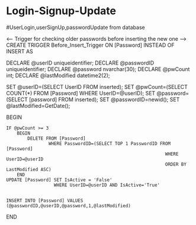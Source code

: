 # Login-Signup-Update
#UserLogin,userSignUp,passwordUpdate from database

<-- Trigger for checking older passwords before inserting the new one -->
CREATE TRIGGER Before_Insert_Trigger ON [Password]
INSTEAD OF INSERT
AS

DECLARE @userID uniqueidentifier;
DECLARE @passwordID uniqueidentifier;
DECLARE @password nvarchar(30);
DECLARE @pwCount int;
DECLARE @lastModified datetime2(2);

SET @userID=(SELECT UserID FROM inserted);
SET @pwCount=(SELECT COUNT(*) FROM [Password] WHERE UserID=@userID);
SET @password=(SELECT [password] FROM inserted);
SET @passwordID=newid();
SET @lastModified=GetDate();

BEGIN

	IF @pwCount >= 3
		BEGIN
			DELETE FROM [Password] 
					WHERE PasswordID=(SELECT TOP 1 PasswordID FROM [Password] 
																WHERE UserID=@userID 
																ORDER BY LastModified ASC)
		END
	UPDATE [Password] SET IsActive = 'False' 
					  WHERE UserID=@userID AND IsActive='True'


	INSERT INTO [Password] VALUES (@passwordID,@userID,@password,1,@lastModified)
END
